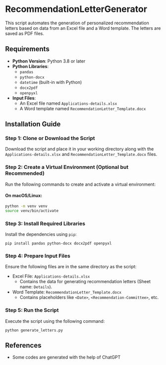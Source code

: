 # RecommendationLetterGenerator

This script automates the generation of personalized recommendation letters based on data from an Excel file and a Word
template. The letters are saved as PDF files.

## Requirements

- **Python Version**: Python 3.8 or later
- **Python Libraries**:
    - `pandas`
    - `python-docx`
    - `datetime` (built-in with Python)
    - `docx2pdf`
    - `openpyxl`
- **Input Files**:
    - An Excel file named `Applications-details.xlsx`
    - A Word template named `RecommendationLetter_Template.docx`

## Installation Guide

### Step 1: Clone or Download the Script

Download the script and place it in your working directory along with the `Applications-details.xlsx`
and `RecommendationLetter_Template.docx` files.

### Step 2: Create a Virtual Environment (Optional but Recommended)

Run the following commands to create and activate a virtual environment:

#### On macOS/Linux:

```bash
python -m venv venv
source venv/bin/activate
```

### Step 3: Install Required Libraries

Install the dependencies using `pip`:

```
pip install pandas python-docx docx2pdf openpyxl
```

### Step 4: Prepare Input Files

Ensure the following files are in the same directory as the script:

- Excel File: `Applications-details.xlsx`
    - Contains the data for generating recommendation letters (Sheet name: `Details`).
- Word Template: `RecommendationLetter_Template.docx`
    - Contains placeholders like `<Date>`, `<Recommendation-Committee>`, etc.

### Step 5: Run the Script

Execute the script using the following command:

```
python generate_letters.py
```

## References

- Some codes are generated with the help of ChatGPT